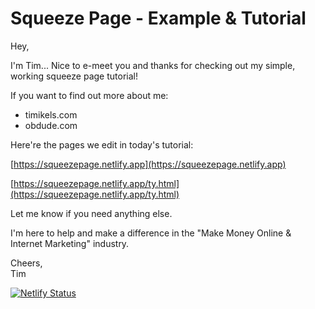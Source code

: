 # Squeeze Page - Example & Tutorial

Hey,

I'm Tim... Nice to e-meet you and thanks for checking out my simple, working squeeze page tutorial!

If you want to find out more about me:

- timikels.com
- obdude.com

Here're the pages we edit in today's tutorial:

[https://squeezepage.netlify.app](https://squeezepage.netlify.app)

[https://squeezepage.netlify.app/ty.html](https://squeezepage.netlify.app/ty.html)

Let me know if you need anything else.

I'm here to help and make a difference in the "Make Money Online & Internet Marketing" industry.

Cheers,  
Tim

[![Netlify Status](https://api.netlify.com/api/v1/badges/c902f216-312c-4ded-b65d-55ca5d1021c4/deploy-status)](https://app.netlify.com/sites/squeezepage/deploys)
